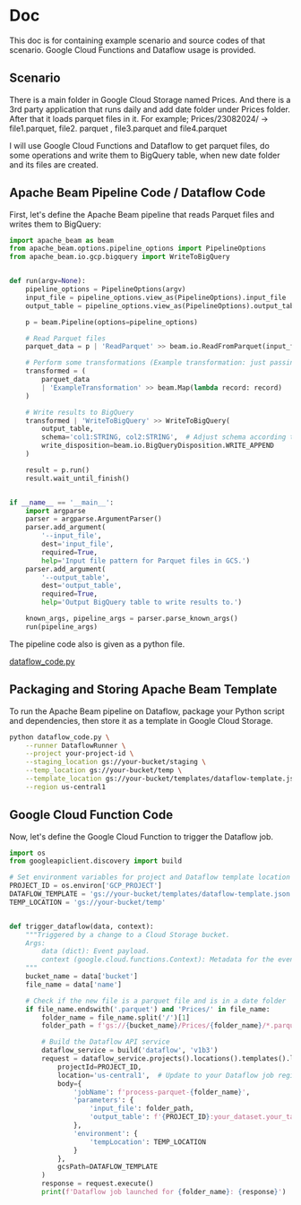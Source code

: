 # Doc
This doc is for containing example scenario and source codes of that scenario. 
Google Cloud Functions and Dataflow usage is provided.

## Scenario
There is a main folder in Google Cloud Storage named Prices. And there is a 3rd party application that runs daily 
and add date folder under Prices folder. After that it loads parquet files in it. 
For example; Prices/23082024/ -> file1.parquet, file2. parquet , file3.parquet and file4.parquet

I will use Google Cloud Functions and Dataflow to get parquet files, do some operations and write them to BigQuery table, 
when new date folder and its files are created.

## Apache Beam Pipeline Code / Dataflow Code

First, let's define the Apache Beam pipeline that reads Parquet files and writes them to BigQuery:

```python
import apache_beam as beam
from apache_beam.options.pipeline_options import PipelineOptions
from apache_beam.io.gcp.bigquery import WriteToBigQuery


def run(argv=None):
    pipeline_options = PipelineOptions(argv)
    input_file = pipeline_options.view_as(PipelineOptions).input_file
    output_table = pipeline_options.view_as(PipelineOptions).output_table

    p = beam.Pipeline(options=pipeline_options)

    # Read Parquet files
    parquet_data = p | 'ReadParquet' >> beam.io.ReadFromParquet(input_file)

    # Perform some transformations (Example transformation: just passing through the data)
    transformed = (
        parquet_data
        | 'ExampleTransformation' >> beam.Map(lambda record: record)
    )

    # Write results to BigQuery
    transformed | 'WriteToBigQuery' >> WriteToBigQuery(
        output_table,
        schema='col1:STRING, col2:STRING',  # Adjust schema according to your Parquet files
        write_disposition=beam.io.BigQueryDisposition.WRITE_APPEND
    )

    result = p.run()
    result.wait_until_finish()


if __name__ == '__main__':
    import argparse
    parser = argparse.ArgumentParser()
    parser.add_argument(
        '--input_file',
        dest='input_file',
        required=True,
        help='Input file pattern for Parquet files in GCS.')
    parser.add_argument(
        '--output_table',
        dest='output_table',
        required=True,
        help='Output BigQuery table to write results to.')

    known_args, pipeline_args = parser.parse_known_args()
    run(pipeline_args)
```

The pipeline code also is given as a python file.

[dataflow_code.py](https://github.com/AyberkYavuz/google_cloud_tools/blob/main/dataflow_code.py)

## Packaging and Storing Apache Beam Template

To run the Apache Beam pipeline on Dataflow, package your Python script and dependencies, then store it as a template in Google Cloud Storage.

```bash
python dataflow_code.py \
    --runner DataflowRunner \
    --project your-project-id \
    --staging_location gs://your-bucket/staging \
    --temp_location gs://your-bucket/temp \
    --template_location gs://your-bucket/templates/dataflow-template.json \
    --region us-central1
```

## Google Cloud Function Code

Now, let's define the Google Cloud Function to trigger the Dataflow job.

```python
import os
from googleapiclient.discovery import build

# Set environment variables for project and Dataflow template location
PROJECT_ID = os.environ['GCP_PROJECT']
DATAFLOW_TEMPLATE = 'gs://your-bucket/templates/dataflow-template.json'
TEMP_LOCATION = 'gs://your-bucket/temp'


def trigger_dataflow(data, context):
    """Triggered by a change to a Cloud Storage bucket.
    Args:
        data (dict): Event payload.
        context (google.cloud.functions.Context): Metadata for the event.
    """
    bucket_name = data['bucket']
    file_name = data['name']

    # Check if the new file is a parquet file and is in a date folder
    if file_name.endswith('.parquet') and 'Prices/' in file_name:
        folder_name = file_name.split('/')[1]
        folder_path = f'gs://{bucket_name}/Prices/{folder_name}/*.parquet'

        # Build the Dataflow API service
        dataflow_service = build('dataflow', 'v1b3')
        request = dataflow_service.projects().locations().templates().launch(
            projectId=PROJECT_ID,
            location='us-central1',  # Update to your Dataflow job region
            body={
                'jobName': f'process-parquet-{folder_name}',
                'parameters': {
                    'input_file': folder_path,
                    'output_table': f'{PROJECT_ID}:your_dataset.your_table',
                },
                'environment': {
                    'tempLocation': TEMP_LOCATION
                }
            },
            gcsPath=DATAFLOW_TEMPLATE
        )
        response = request.execute()
        print(f'Dataflow job launched for {folder_name}: {response}')
```

